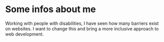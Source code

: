 # Some infos about me

Working with people with disabilities, I have seen how many barriers exist on websites. I want to change this and bring a more inclusive approach to web development. 
